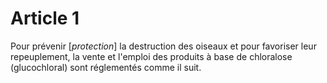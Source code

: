 # Article 1

Pour prévenir [*protection*] la destruction des oiseaux et pour favoriser leur repeuplement, la vente et l'emploi des produits à base de chloralose (glucochloral) sont réglementés comme il suit.
